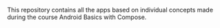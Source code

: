 This repository contains all the apps based on individual concepts made during the course Android Basics with Compose.

